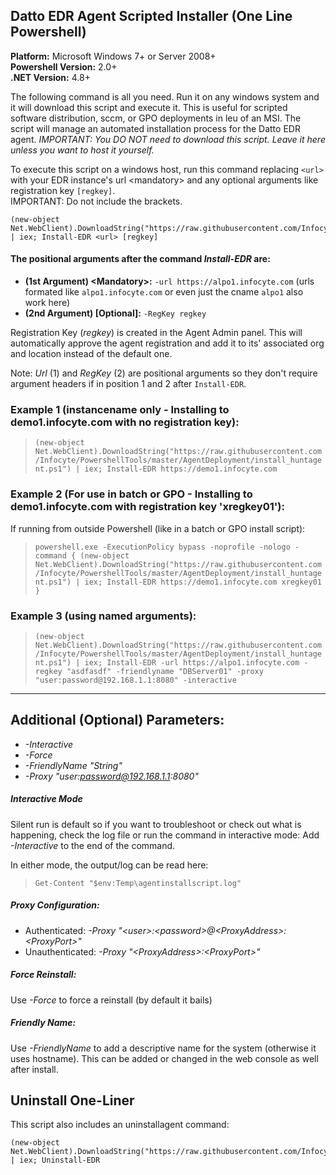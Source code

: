 ## Datto EDR Agent Scripted Installer (One Line Powershell)
**Platform:** Microsoft Windows 7+ or Server 2008+\
**Powershell Version:** 2.0+\
**.NET Version:** 4.8+

The following command is all you need.  Run it on any windows system and it will download this script and execute it.  This is useful for scripted software distribution, sccm, or GPO deployments in leu of an MSI.  The script will manage an automated installation process for the Datto EDR agent.  *IMPORTANT: You DO NOT need to download this script. Leave it here unless you want to host it yourself.*

To execute this script on a windows host, run this command replacing `<url>` with your EDR instance's url \<mandatory\> and any optional arguments like registration key `[regkey]`.  
IMPORTANT: Do not include the brackets.

```
(new-object Net.WebClient).DownloadString("https://raw.githubusercontent.com/Infocyte/PowershellTools/master/AgentDeployment/install_huntagent.ps1") | iex; Install-EDR <url> [regkey]
```

#### The positional arguments after the command *Install-EDR* are:  
* **(1st Argument) \<Mandatory\>:** `-url https://alpo1.infocyte.com` (urls formated like `alpo1.infocyte.com` or even just the cname `alpo1` also work here)
* **(2nd Argument) [Optional]:** `-RegKey regkey`

Registration Key (*regkey*) is created in the Agent Admin panel. This will automatically approve the agent registration and add it to its' associated org and location instead of the default one.

Note: *Url* (1) and *RegKey* (2) are positional arguments so they don't require argument headers if in position 1 and 2 after `Install-EDR`.

### Example 1 (instancename only - Installing to demo1.infocyte.com with no registration key):  
> `(new-object Net.WebClient).DownloadString("https://raw.githubusercontent.com/Infocyte/PowershellTools/master/AgentDeployment/install_huntagent.ps1") | iex; Install-EDR https://demo1.infocyte.com`

### Example 2 (For use in batch or GPO - Installing to demo1.infocyte.com with registration key 'xregkey01'):
If running from outside Powershell (like in a batch or GPO install script):
> `powershell.exe -ExecutionPolicy bypass -noprofile -nologo -command { (new-object Net.WebClient).DownloadString("https://raw.githubusercontent.com/Infocyte/PowershellTools/master/AgentDeployment/install_huntagent.ps1") | iex; Install-EDR https://demo1.infocyte.com xregkey01 }`

### Example 3 (using named arguments):  
> `(new-object Net.WebClient).DownloadString("https://raw.githubusercontent.com/Infocyte/PowershellTools/master/AgentDeployment/install_huntagent.ps1") | iex; Install-EDR -url https://alpo1.infocyte.com -regkey "asdfasdf" -friendlyname "DBServer01" -proxy "user:password@192.168.1.1:8080" -interactive`

---

## Additional (Optional) Parameters:
* *-Interactive*
* *-Force*
* *-FriendlyName "String"*
* *-Proxy "user:password@192.168.1.1:8080"*


##### Interactive Mode
Silent run is default so if you want to troubleshoot or check out what is happening, check the log file or run the command in interactive mode:  Add *-Interactive* to the end of the command.

In either mode, the output/log can be read here:
> `Get-Content "$env:Temp\agentinstallscript.log"`

##### Proxy Configuration:
* Authenticated: *-Proxy "\<user\>:\<password\>@\<ProxyAddress\>:\<ProxyPort\>"*
* Unauthenticated: *-Proxy "\<ProxyAddress\>:\<ProxyPort\>"*

##### Force Reinstall:
Use *-Force* to force a reinstall (by default it bails)

##### Friendly Name:
Use *-FriendlyName* to add a descriptive name for the system (otherwise it uses hostname). This can be added or changed in the web console as well after install.



## Uninstall One-Liner
This script also includes an uninstallagent command:

```
(new-object Net.WebClient).DownloadString("https://raw.githubusercontent.com/Infocyte/PowershellTools/master/AgentDeployment/install_huntagent.ps1") | iex; Uninstall-EDR
```
